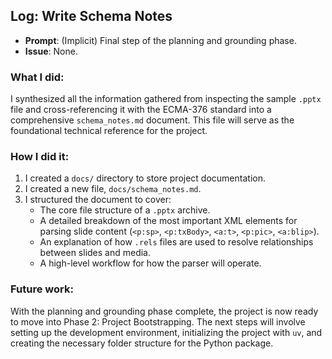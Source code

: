 ## Log: Write Schema Notes

- **Prompt**: (Implicit) Final step of the planning and grounding phase.
- **Issue**: None.

### What I did:

I synthesized all the information gathered from inspecting the sample `.pptx` file and cross-referencing it with the ECMA-376 standard into a comprehensive `schema_notes.md` document. This file will serve as the foundational technical reference for the project.

### How I did it:

1.  I created a `docs/` directory to store project documentation.
2.  I created a new file, `docs/schema_notes.md`.
3.  I structured the document to cover:
    -   The core file structure of a `.pptx` archive.
    -   A detailed breakdown of the most important XML elements for parsing slide content (`<p:sp>`, `<p:txBody>`, `<a:t>`, `<p:pic>`, `<a:blip>`).
    -   An explanation of how `.rels` files are used to resolve relationships between slides and media.
    -   A high-level workflow for how the parser will operate.

### Future work:

With the planning and grounding phase complete, the project is now ready to move into Phase 2: Project Bootstrapping. The next steps will involve setting up the development environment, initializing the project with `uv`, and creating the necessary folder structure for the Python package.
